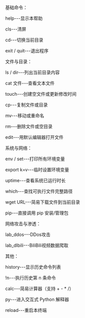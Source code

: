 基础命令：

  help---显示本帮助
  
  cls---清屏
  
  cd---切换当前目录
  
  exit / quit---退出程序

文件与目录：

  ls / dir---列出当前目录内容
  
  cat 文件---查看文本文件
  
  touch---创建空文件或更新修改时间
  
  cp---复制文件或目录
  
  mv---移动或重命名
  
  rm---删除文件或空目录
  
  edit---用默认编辑器打开文件

系统与网络：

  env / set---打印所有环境变量
  
  export k=v---临时设置环境变量
  
  uptime---查看系统已运行时长
  
  which---查找可执行文件完整路径
  
  wget URL---简易下载文件到当前目录
  
  pip---直接调用 pip 安装/管理包

网络攻击与渗透：

  lab_ddos---DDos攻击
  
  lab_dlbili---BiliBili视频数据爬取

其他：

  history---显示历史命令列表
  
  !n---执行历史第 n 条命令
  
  calc---简易计算器（支持 + - * /）
  
  py---进入交互式 Python 解释器
  
  reload---重启本终端
